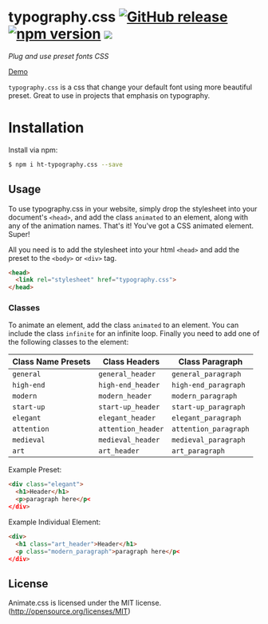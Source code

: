 # typography.css [![GitHub release](https://img.shields.io/github/release-pre/hungvt13/typography.css.svg)](https://github.com/hungvt13/typography.css) [![npm version](https://badge.fury.io/js/ht-typography.css.svg)](https://badge.fury.io/js/ht-typography.css) ![](https://img.shields.io/npm/l/express.svg)

_Plug and use preset fonts CSS_

[Demo](https://hungvt13.github.io/typography.css/)

`typography.css` is a css that change your default font using more beautiful preset. Great to use in projects that emphasis on typography.

# Installation

Install via npm:

```bash
$ npm i ht-typography.css --save
```

## Usage

To use typography.css in your website, simply drop the stylesheet into your document's `<head>`, and add the class `animated` to an element, along with any of the animation names. That's it! You've got a CSS animated element. Super!

All you need is to add the stylesheet into your html `<head>` and add the preset to the `<body>` or `<div>` tag. 

```html
<head>
  <link rel="stylesheet" href="typography.css">
</head>
```

### Classes

To animate an element, add the class `animated` to an element. You can include the class `infinite` for an infinite loop. Finally you need to add one of the following classes to the element:

| Class Name Presets|  Class Headers     | Class Paragraph      |
| ----------------- | ------------------ | -------------------- |
| `general`         | `general_header`   | `general_paragraph`  |
| `high-end`        | `high-end_header`  | `high-end_paragraph` |
| `modern`          | `modern_header`    | `modern_paragraph`   |
| `start-up`        | `start-up_header`  | `start-up_paragraph` |
| `elegant`         | `elegant_header`   | `elegant_paragraph`  |
| `attention`       | `attention_header` | `attention_paragraph`|
| `medieval`        | `medieval_header`  | `medieval_paragraph` |
| `art`             | `art_header`       | `art_paragraph`      |


Example Preset:

```html
<div class="elegant">
  <h1>Header</h1>
  <p>paragraph here</p<
</div>
```
Example Individual Element:

```html
<div>
  <h1 class="art_header">Header</h1>
  <p class="modern_paragraph">paragraph here</p<
</div>
```

## License

Animate.css is licensed under the MIT license. (http://opensource.org/licenses/MIT)
